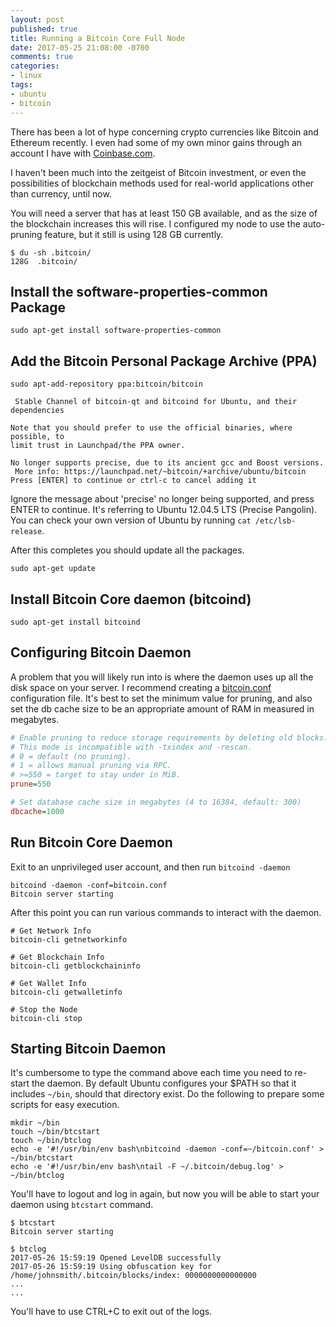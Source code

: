 ```yaml
---
layout: post
published: true
title: Running a Bitcoin Core Full Node
date: 2017-05-25 21:08:00 -0700
comments: true
categories:
- linux
tags:
- ubuntu
- bitcoin
---
```


There has been a lot of hype concerning crypto currencies like Bitcoin and
Ethereum recently. I even had some of my own minor gains through an account I
have with [Coinbase.com](http://www.coinbase.com/).

I haven't been much into the zeitgeist of Bitcoin investment, or even the
possibilities of blockchain methods used for real-world applications other than
currency, until now.
<!--more-->

You will need a server that has at least 150 GB available, and as the size of
the blockchain increases this will rise. I configured my node to use the
auto-pruning feature, but it still is using 128 GB currently.

```shell
$ du -sh .bitcoin/
128G  .bitcoin/
```

## Install the software-properties-common Package

``` shell
sudo apt-get install software-properties-common
```

## Add the Bitcoin Personal Package Archive (PPA)

``` shell
sudo apt-add-repository ppa:bitcoin/bitcoin

 Stable Channel of bitcoin-qt and bitcoind for Ubuntu, and their dependencies

Note that you should prefer to use the official binaries, where possible, to
limit trust in Launchpad/the PPA owner.

No longer supports precise, due to its ancient gcc and Boost versions.
 More info: https://launchpad.net/~bitcoin/+archive/ubuntu/bitcoin
Press [ENTER] to continue or ctrl-c to cancel adding it
```

Ignore the message about 'precise' no longer being supported, and press ENTER
to continue. It's referring to Ubuntu 12.04.5 LTS (Precise Pangolin). You can
check your own version of Ubuntu by running `cat /etc/lsb-release`.

After this completes you should update all the packages.

``` shell
sudo apt-get update
```

## Install Bitcoin Core daemon (bitcoind)

``` shell
sudo apt-get install bitcoind
```

## Configuring Bitcoin Daemon

A problem that you will likely run into is where the daemon uses up all the disk
space on your server. I recommend creating a [bitcoin.conf] configuration file.
It's best to set the minimum value for pruning, and also set the db cache size
to be an appropriate amount of RAM in measured in megabytes.

```ini
# Enable pruning to reduce storage requirements by deleting old blocks.
# This mode is incompatible with -txindex and -rescan.
# 0 = default (no pruning).
# 1 = allows manual pruning via RPC.
# >=550 = target to stay under in MiB.
prune=550

# Set database cache size in megabytes (4 to 16384, default: 300)
dbcache=1000
```

[bitcoin.conf]: https://raw.githubusercontent.com/bitcoin/bitcoin/master/contrib/debian/examples/bitcoin.conf

## Run Bitcoin Core Daemon

Exit to an unprivileged user account, and then run `bitcoind -daemon`

```shell
bitcoind -daemon -conf=bitcoin.conf
Bitcoin server starting
```

After this point you can run various commands to interact with the daemon.

```shell
# Get Network Info
bitcoin-cli getnetworkinfo

# Get Blockchain Info
bitcoin-cli getblockchaininfo

# Get Wallet Info
bitcoin-cli getwalletinfo

# Stop the Node
bitcoin-cli stop
```

## Starting Bitcoin Daemon

It's cumbersome to type the command above each time you need to re-start the
daemon. By default Ubuntu configures your $PATH so that it includes `~/bin`,
should that directory exist. Do the following to prepare some scripts for easy
execution.

``` shell
mkdir ~/bin
touch ~/bin/btcstart
touch ~/bin/btclog
echo -e '#!/usr/bin/env bash\nbitcoind -daemon -conf=~/bitcoin.conf' > ~/bin/btcstart
echo -e '#!/usr/bin/env bash\ntail -F ~/.bitcoin/debug.log' > ~/bin/btclog
```

You'll have to logout and log in again, but now you will be able to start your
daemon using `btcstart` command.

```shell
$ btcstart
Bitcoin server starting

$ btclog
2017-05-26 15:59:19 Opened LevelDB successfully
2017-05-26 15:59:19 Using obfuscation key for /home/johnsmith/.bitcoin/blocks/index: 0000000000000000
...
...
```

You'll have to use CTRL+C to exit out of the logs.
